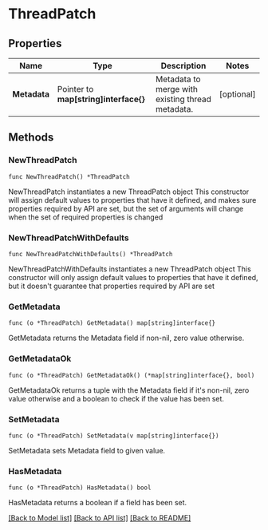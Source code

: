 # ThreadPatch

## Properties

Name | Type | Description | Notes
------------ | ------------- | ------------- | -------------
**Metadata** | Pointer to **map[string]interface{}** | Metadata to merge with existing thread metadata. | [optional] 

## Methods

### NewThreadPatch

`func NewThreadPatch() *ThreadPatch`

NewThreadPatch instantiates a new ThreadPatch object
This constructor will assign default values to properties that have it defined,
and makes sure properties required by API are set, but the set of arguments
will change when the set of required properties is changed

### NewThreadPatchWithDefaults

`func NewThreadPatchWithDefaults() *ThreadPatch`

NewThreadPatchWithDefaults instantiates a new ThreadPatch object
This constructor will only assign default values to properties that have it defined,
but it doesn't guarantee that properties required by API are set

### GetMetadata

`func (o *ThreadPatch) GetMetadata() map[string]interface{}`

GetMetadata returns the Metadata field if non-nil, zero value otherwise.

### GetMetadataOk

`func (o *ThreadPatch) GetMetadataOk() (*map[string]interface{}, bool)`

GetMetadataOk returns a tuple with the Metadata field if it's non-nil, zero value otherwise
and a boolean to check if the value has been set.

### SetMetadata

`func (o *ThreadPatch) SetMetadata(v map[string]interface{})`

SetMetadata sets Metadata field to given value.

### HasMetadata

`func (o *ThreadPatch) HasMetadata() bool`

HasMetadata returns a boolean if a field has been set.


[[Back to Model list]](../README.md#documentation-for-models) [[Back to API list]](../README.md#documentation-for-api-endpoints) [[Back to README]](../README.md)


